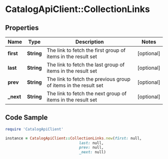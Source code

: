 # CatalogApiClient::CollectionLinks

## Properties

Name | Type | Description | Notes
------------ | ------------- | ------------- | -------------
**first** | **String** | The link to fetch the first group of items in the result set | [optional] 
**last** | **String** | The link to fetch the last group of items in the result set | [optional] 
**prev** | **String** | The link to fetch the previous group of items in the result set | [optional] 
**_next** | **String** | The link to fetch the next group of items in the result set | [optional] 

## Code Sample

```ruby
require 'CatalogApiClient'

instance = CatalogApiClient::CollectionLinks.new(first: null,
                                 last: null,
                                 prev: null,
                                 _next: null)
```


